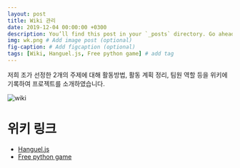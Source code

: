 ```yaml
---
layout: post
title: Wiki 관리
date: 2019-12-04 00:00:00 +0300
description: You’ll find this post in your `_posts` directory. Go ahead and edit it and re-build the site to see your changes. # Add post description (optional)
img: wk.png # Add image post (optional)
fig-caption: # Add figcaption (optional)
tags: [Wiki, Hanguel.js, Free python game] # add tag
---
```


저희 조가 선정한 2개의 주제에 대해 활동방법, 활동 계획 정리, 팀원 역할 등을 위키에 기록하여 프로젝트를 소개하였습니다.

![wiki]({{site.baseurl}}/assets/img/wiki.png)

# **위키 링크**
- [Hanguel.js](https://github.com/19-2-SKKU-OSS/2019-2-OSS-L8/wiki/hangul.js)
- [Free python game](https://github.com/19-2-SKKU-OSS/2019-2-OSS-L8/wiki/free-python-games)
